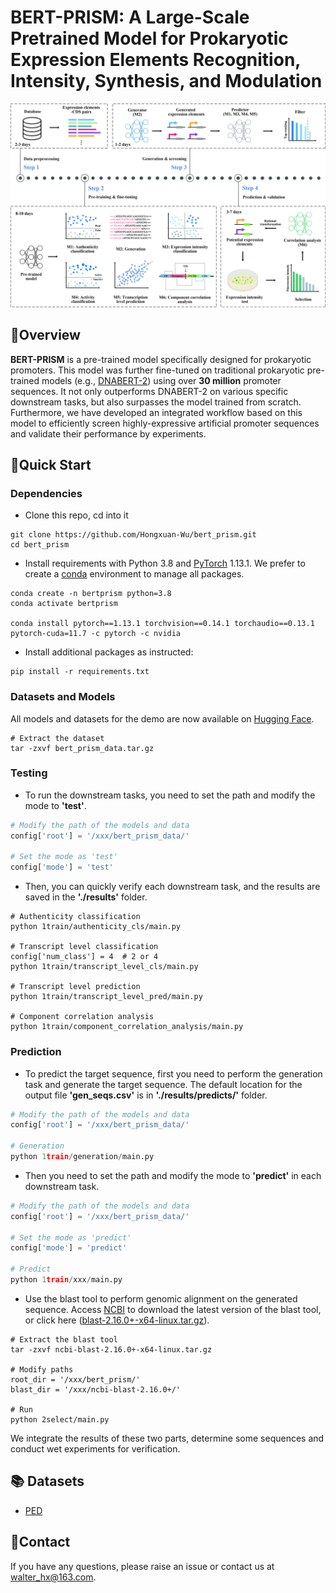 # BERT-PRISM: A Large-Scale Pretrained Model for Prokaryotic Expression Elements Recognition, Intensity, Synthesis, and Modulation

![workflow](workflow.jpg)


## 🔭Overview
**BERT-PRISM** is a pre-trained model specifically designed for prokaryotic promoters. This model was further fine-tuned on traditional prokaryotic pre-trained models (e.g., [DNABERT-2](https://github.com/MAGICS-LAB/DNABERT_2)) using over **30 million** promoter sequences. It not only outperforms DNABERT-2 on various specific downstream tasks, but also surpasses the model trained from scratch. Furthermore, we have developed an integrated workflow based on this model to efficiently screen highly-expressive artificial promoter sequences and validate their performance by experiments.


## 🎯Quick Start

### Dependencies
* Clone this repo, cd into it
```shell
git clone https://github.com/Hongxuan-Wu/bert_prism.git
cd bert_prism
```

* Install requirements with Python 3.8 and [PyTorch](https://pytorch.org/get-started/previous-versions/) 1.13.1. We prefer to create a [conda](https://www.anaconda.com/docs/getting-started/miniconda/main) environment to manage all packages.
```shell
conda create -n bertprism python=3.8
conda activate bertprism

conda install pytorch==1.13.1 torchvision==0.14.1 torchaudio==0.13.1 pytorch-cuda=11.7 -c pytorch -c nvidia
```

* Install additional packages as instructed:
```shell
pip install -r requirements.txt
```


### Datasets and Models
All models and datasets for the demo are now available on [Hugging Face](https://huggingface.co/datasets/Hongxuan-Wu/PED). 
```shell
# Extract the dataset
tar -zxvf bert_prism_data.tar.gz
```


### Testing
* To run the downstream tasks, you need to set the path and modify the mode to **'test'**.
```python
# Modify the path of the models and data
config['root'] = '/xxx/bert_prism_data/'

# Set the mode as 'test'
config['mode'] = 'test'
```
* Then, you can quickly verify each downstream task, and the results are saved in the **'./results'** folder.
```shell
# Authenticity classification
python 1train/authenticity_cls/main.py

# Transcript level classification
config['num_class'] = 4  # 2 or 4
python 1train/transcript_level_cls/main.py

# Transcript level prediction
python 1train/transcript_level_pred/main.py

# Component correlation analysis
python 1train/component_correlation_analysis/main.py
```


### Prediction
* To predict the target sequence, first you need to perform the generation task and generate the target sequence. The default location for the output file **'gen_seqs.csv'** is in **'./results/predicts/'** folder.
```python
# Modify the path of the models and data
config['root'] = '/xxx/bert_prism_data/'

# Generation
python 1train/generation/main.py
```
* Then you need to set the path and modify the mode to **'predict'** in each downstream task.
```python
# Modify the path of the models and data
config['root'] = '/xxx/bert_prism_data/'

# Set the mode as 'predict'
config['mode'] = 'predict'

# Predict
python 1train/xxx/main.py
```

* Use the blast tool to perform genomic alignment on the generated sequence. Access [NCBI](https://blast.ncbi.nlm.nih.gov/doc/blast-help/downloadblastdata.html) to download the latest version of the blast tool, or click here ([blast-2.16.0+-x64-linux.tar.gz](https://ftp.ncbi.nlm.nih.gov/blast/executables/blast+/LATEST/ncbi-blast-2.16.0+-x64-linux.tar.gz)).

```shell
# Extract the blast tool
tar -zxvf ncbi-blast-2.16.0+-x64-linux.tar.gz

# Modify paths
root_dir = '/xxx/bert_prism/'
blast_dir = '/xxx/ncbi-blast-2.16.0+/'

# Run
python 2select/main.py
```
We integrate the results of these two parts, determine some sequences and conduct wet experiments for verification. 


## 📚 Datasets
* [PED](https://huggingface.co/datasets/Hongxuan-Wu/PED)


## 🤝Contact
If you have any questions, please raise an issue or contact us at walter_hx@163.com.


<!-- ## 📜 Citation
If you find this work useful, please cite our paper:
```
@article{
    huang2021prism,
    title={BERT-PRISM: A Large-Scale Pretrained Model for Prokaryotic Expression Elements Recognition, Intensity, Synthesis, and Modulation},
    author={},
    journal={},
    year={2021}
} -->
